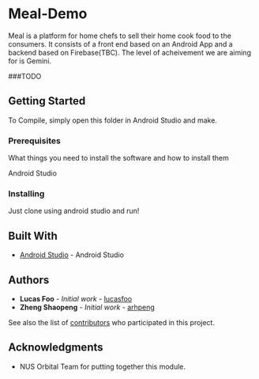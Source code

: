 # Meal-Demo
 
Meal is a platform for home chefs to sell their home cook food to the consumers. It consists of a front end based on an Android App and a backend based on Firebase(TBC).
The level of acheivement we are aiming for is Gemini.

###TODO




## Getting Started

To Compile, simply open this folder in Android Studio and make.

### Prerequisites

What things you need to install the software and how to install them

Android Studio

### Installing

Just clone using android studio and run!

## Built With

* [Android Studio](https://developer.android.com/studio) - Android Studio

## Authors

* **Lucas Foo** - *Initial work* - [lucasfoo](https://github.com/lucasfoo)
* **Zheng Shaopeng** - *Initial work* - [arhpeng](https://github.com/arhpeng)


See also the list of [contributors](https://github.com/your/project/contributors) who participated in this project.

## Acknowledgments

* NUS Orbital Team for putting together this module.


